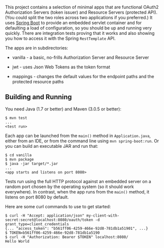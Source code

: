This project contains a selection of minimal apps that are functional
OAuth2 Authorization Servers (token issuer) and Resource Servers
(protected API). (You could split the two roles across two
applications if you preferred.) It uses
[Spring Boot](https://github.com/spring-projects/spring-boot) to
provide an embedded servlet container and for defaulting a load of
configuration, so you should be up and running very quickly. There are
integration tests proving that it works and also showing you how to
access it with the Spring `RestTemplate` API.

The apps are in subdirectories:

* vanilla - a basic, no-frills Authorization Server and Resource Server

* jwt - uses Json Web Tokens as the token format

* mappings - changes the default values for the endpoint paths and the
  protected resource paths


## Building and Running

You need Java (1.7 or better) and Maven (3.0.5 or better):

```
$ mvn test
...
<test run>
```

Each app can be launched from the `main()` method in
`Application.java`, either from an IDE, or from the command line using
`mvn spring-boot:run`. Or you can build an executable JAR and run
that:

```
$ cd vanilla
$ mvn package
$ java -jar target/*.jar
...
<app starts and listens on port 8080>
```

Tests run using the full HTTP protocol against an embedded server on a
random port chosen by the operating system (so it should work
everywhere). In contrast, when the app runs from the `main()` method,
it listens on port 8080 by default.

Here are some curl commands to use to get started:

```
$ curl -H "Accept: application/json" my-client-with-secret:secret@localhost:8080/oauth/token -d grant_type=client_credentials
{... "access_token": "b561ff06-4259-466e-92d8-781db1a51901", ...}
$ TOKEN=b561ff06-4259-466e-92d8-781db1a5190
$ curl -H "Authorization: Bearer $TOKEN" localhost:8080/
Hello World
```
